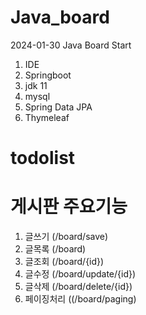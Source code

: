 ﻿# Java_board
2024-01-30 Java Board Start
1. IDE
2. Springboot
3. jdk 11
4. mysql
5. Spring Data JPA
6. Thymeleaf


# todolist
# 게시판 주요기능
1. 글쓰기 (/board/save)
2. 글목록 (/board)
3. 글조회 (/board/{id})
4. 글수정 (/board/update/{id})
5. 글삭제 (/board/delete/{id})
6. 페이징처리 ((/board/paging)